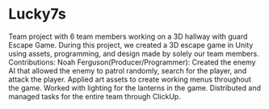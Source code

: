# Lucky7s
Team project with 6 team members working on a 3D hallway with guard Escape Game.
During this project, we created a 3D escape game in Unity using assets, programming, and design made by solely our team members.
Contributions:
Noah Ferguson(Producer/Programmer): Created the enemy AI that allowed the enemy to patrol randomly, search for the player, and attack the player. Applied art assets to create working menus throughout the game. Worked with lighting for the lanterns in the game. Distributed and managed tasks for the entire team through ClickUp.
